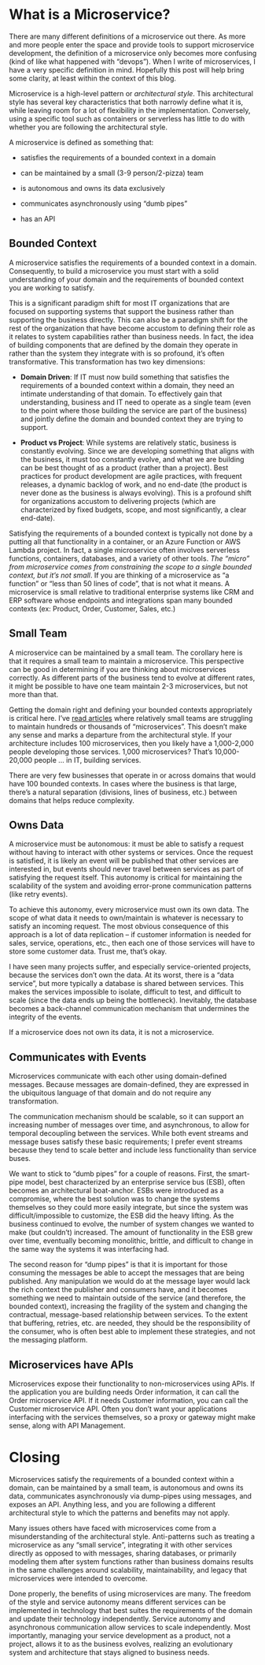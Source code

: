 What is a Microservice?
=======================

There are many different definitions of a microservice out there. As more and
more people enter the space and provide tools to support microservice
development, the definition of a microservice only becomes more confusing (kind
of like what happened with “devops”). When I write of microservices, I have a
very specific definition in mind. Hopefully this post will help bring some
clarity, at least within the context of this blog.

Microservice is a high-level pattern or *architectural style*. This
architectural style has several key characteristics that both narrowly define
what it is, while leaving room for a lot of flexibility in the implementation.
Conversely, using a specific tool such as containers or serverless has little to
do with whether you are following the architectural style.

A microservice is defined as something that:

-   satisfies the requirements of a bounded context in a domain

-   can be maintained by a small (3-9 person/2-pizza) team

-   is autonomous and owns its data exclusively

-   communicates asynchronously using “dumb pipes”

-   has an API

Bounded Context
---------------

A microservice satisfies the requirements of a bounded context in a domain.
Consequently, to build a microservice you must start with a solid understanding
of your domain and the requirements of bounded context you are working to
satisfy.

This is a significant paradigm shift for most IT organizations that are focused
on supporting systems that support the business rather than supporting the
business directly. This can also be a paradigm shift for the rest of the
organization that have become accustom to defining their role as it relates to
system capabilities rather than business needs. In fact, the idea of building
components that are defined by the domain they operate in rather than the system
they integrate with is so profound, it’s often transformative. This
transformation has two key dimensions:

-   **Domain Driven**: If IT must now build something that satisfies the
    requirements of a bounded context within a domain, they need an intimate
    understanding of that domain. To effectively gain that understanding,
    business and IT need to operate as a single team (even to the point where
    those building the service are part of the business) and jointly define the
    domain and bounded context they are trying to support.

-   **Product vs Project**: While systems are relatively static, business is
    constantly evolving. Since we are developing something that aligns with the
    business, it must too constantly evolve, and what we are building can be
    best thought of as a product (rather than a project). Best practices for
    product development are agile practices, with frequent releases, a dynamic
    backlog of work, and no end-date (the product is never done as the business
    is always evolving). This is a profound shift for organizations accustom to
    delivering projects (which are characterized by fixed budgets, scope, and
    most significantly, a clear end-date).

Satisfying the requirements of a bounded context is typically not done by a
putting all that functionality in a container, or an Azure Function or AWS
Lambda project. In fact, a single microservice often involves serverless
functions, containers, databases, and a variety of other tools. *The “micro”
from microservice comes from constraining the scope to a single bounded context,
but it’s not small*. If you are thinking of a microservice as “a function” or
“less than 50 lines of code”, that is not what it means. A microservice is small
relative to traditional enterprise systems like CRM and ERP software whose
endpoints and integrations span many bounded contexts (ex: Product, Order,
Customer, Sales, etc.)

Small Team
----------

A microservice can be maintained by a small team. The corollary here is that it
requires a small team to maintain a microservice. This perspective can be good
in determining if you are thinking about microservices correctly. As different
parts of the business tend to evolve at different rates, it might be possible to
have one team maintain 2-3 microservices, but not more than that.

Getting the domain right and defining your bounded contexts appropriately is
critical here. I’ve [read
articles](https://segment.com/blog/goodbye-microservices/) where relatively
small teams are struggling to maintain hundreds or thousands of “microservices”.
This doesn’t make any sense and marks a departure from the architectural style.
If your architecture includes 100 microservices, then you likely have a
1,000-2,000 people developing those services. 1,000 microservices? That’s
10,000-20,000 people … in IT, building services.

There are very few businesses that operate in or across domains that would have
100 bounded contexts. In cases where the business is that large, there’s a
natural separation (divisions, lines of business, etc.) between domains that
helps reduce complexity.

Owns Data
---------

A microservice must be autonomous: it must be able to satisfy a request without
having to interact with other systems or services. Once the request is
satisfied, it is likely an event will be published that other services are
interested in, but events should never travel between services as part of
satisfying the request itself. This autonomy is critical for maintaining the
scalability of the system and avoiding error-prone communication patterns (like
retry events).

To achieve this autonomy, every microservice must own its own data. The scope of
what data it needs to own/maintain is whatever is necessary to satisfy an
incoming request. The most obvious consequence of this approach is a lot of data
replication – if customer information is needed for sales, service, operations,
etc., then each one of those services will have to store some customer data.
Trust me, that’s okay.

I have seen many projects suffer, and especially service-oriented projects,
because the services don’t own the data. At its worst, there is a “data
service”, but more typically a database is shared between services. This makes
the services impossible to isolate, difficult to test, and difficult to scale
(since the data ends up being the bottleneck). Inevitably, the database becomes
a back-channel communication mechanism that undermines the integrity of the
events.

If a microservice does not own its data, it is not a microservice.

Communicates with Events
------------------------

Microservices communicate with each other using domain-defined messages. Because
messages are domain-defined, they are expressed in the ubiquitous language of
that domain and do not require any transformation.

The communication mechanism should be scalable, so it can support an increasing
number of messages over time, and asynchronous, to allow for temporal decoupling
between the services. While both event streams and message buses satisfy these
basic requirements; I prefer event streams because they tend to scale better and
include less functionality than service buses.

We want to stick to “dumb pipes” for a couple of reasons. First, the smart-pipe
model, best characterized by an enterprise service bus (ESB), often becomes an
architectural boat-anchor. ESBs were introduced as a compromise, where the best
solution was to change the systems themselves so they could more easily
integrate, but since the system was difficult/impossible to customize, the ESB
did the heavy lifting. As the business continued to evolve, the number of system
changes we wanted to make (but couldn’t) increased. The amount of functionality
in the ESB grew over time, eventually becoming monolithic, brittle, and
difficult to change in the same way the systems it was interfacing had.

The second reason for “dump pipes” is that it is important for those consuming
the messages be able to accept the messages that are being published. Any
manipulation we would do at the message layer would lack the rich context the
publisher and consumers have, and it becomes something we need to maintain
outside of the service (and therefore, the bounded context), increasing the
fragility of the system and changing the contractual, message-based relationship
between services. To the extent that buffering, retries, etc. are needed, they
should be the responsibility of the consumer, who is often best able to
implement these strategies, and not the messaging platform.

Microservices have APIs
-----------------------

Microservices expose their functionality to non-microservices using APIs. If the
application you are building needs Order information, it can call the Order
microservice API. If it needs Customer information, you can call the Customer
microservice API. Often you don’t want your applications interfacing with the
services themselves, so a proxy or gateway might make sense, along with API
Management.

Closing
=======

Microservices satisfy the requirements of a bounded context within a domain, can
be maintained by a small team, is autonomous and owns its data, communicates
asynchronously via dump-pipes using messages, and exposes an API. Anything less,
and you are following a different architectural style to which the patterns and
benefits may not apply.

Many issues others have faced with microservices come from a misunderstanding of
the architectural style. Anti-patterns such as treating a microservice as any
“small service”, integrating it with other services directly as opposed to with
messages, sharing databases, or primarily modeling them after system functions
rather than business domains results in the same challenges around scalability,
maintainability, and legacy that microservices were intended to overcome.

Done properly, the benefits of using microservices are many. The freedom of the
style and service autonomy means different services can be implemented in
technology that best suites the requirements of the domain and update their
technology independently. Service autonomy and asynchronous communication allow
services to scale independently. Most importantly, managing your service
development as a product, not a project, allows it to as the business evolves,
realizing an evolutionary system and architecture that stays aligned to business
needs.
